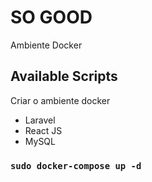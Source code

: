 # SO GOOD

Ambiente Docker

## Available Scripts

Criar o ambiente docker 
- Laravel
- React JS
- MySQL

### `sudo docker-compose up -d`

